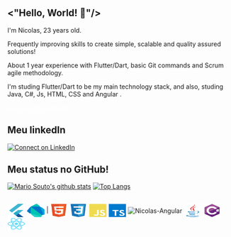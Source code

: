 ## **<"Hello, World! 🖖"/>**
I'm Nicolas, 23 years old.
<p>Frequently improving skills to create simple, scalable and quality assured solutions!</p>
<p>About 1 year experience with Flutter/Dart, basic Git commands and Scrum agile methodology.</p>
<p>I'm studing Flutter/Dart to be my main technology stack, and also, studing Java, C#, Js, HTML, CSS and Angular .</p>

<div style="display: inline_block; gap: 10px">
  <a href="https://nicolaspaxao.github.io/my_web_site/" target="_blank" style="color: #fff">Acesse meu website</a>
</div>

## Meu linkedIn
[![Connect on LinkedIn](	https://img.shields.io/badge/LinkedIn-0077B5?style=for-the-badge&logo=linkedin&logoColor=white)](https://www.linkedin.com/in/nicolas-pax%C3%A3o-b53764178/)

## Meu status no GitHub!
[![Mario Souto's github stats](https://github-readme-stats.vercel.app/api?username=NicolasPaxao&theme=radical&show_icons=true&count_private=true)](https://github.com/NicolasPaxao)
[![Top Langs](https://github-readme-stats.vercel.app/api/top-langs/?username=NicolasPaxao&layout=compact&theme=radical)](https://github.com/NicolasPaxao)

<div style="display: inline_block"><br>
  <img align="center" alt="Nicolas-Flutter" height="30" width="40" src="https://raw.githubusercontent.com/devicons/devicon/master/icons/flutter/flutter-original.svg">
  <img align="center" alt="Nicolas-Dart" height="30" width="40" src="https://raw.githubusercontent.com/devicons/devicon/master/icons/dart/dart-original.svg">
  |
  <img align="center" alt="Nicolas-HTML" height="30" width="40" src="https://raw.githubusercontent.com/devicons/devicon/master/icons/html5/html5-original.svg">
  <img align="center" alt="Nicolas-CSS" height="30" width="40" src="https://raw.githubusercontent.com/devicons/devicon/master/icons/css3/css3-original.svg">
  <img align="center" alt="Nicolas-Js" height="30" width="40" src="https://raw.githubusercontent.com/devicons/devicon/master/icons/javascript/javascript-plain.svg">
  <img align="center" alt="Nicolas-Ts" height="30" width="40" src="https://raw.githubusercontent.com/devicons/devicon/master/icons/typescript/typescript-plain.svg">
  <img align="center" alt="Nicolas-Angular" height="30" width="30" src="https://avatars.githubusercontent.com/u/139426?s=200&v=4">
  <img align="center" alt="Nicolas-Java" height="30" width="40" src="https://raw.githubusercontent.com/devicons/devicon/master/icons/java/java-original.svg">
  <img align="center" alt="Nicolas-Csharp" height="30" width="40" src="https://raw.githubusercontent.com/devicons/devicon/master/icons/csharp/csharp-original.svg">
  <img align="center" alt="Nicolas-React" height="30" width="40" src="https://raw.githubusercontent.com/devicons/devicon/master/icons/react/react-original.svg">
</div>
